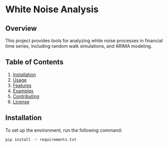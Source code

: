 # White Noise Analysis

## Overview
This project provides tools for analyzing white noise processes in financial time series, including random walk simulations, and ARIMA modeling.

## Table of Contents
1. [Installation](#installation)
2. [Usage](#usage)
3. [Features](#features)
4. [Examples](#examples)
5. [Contributing](#contributing)
6. [License](#license)

## Installation
To set up the environment, run the following command:
```bash
pip install -r requirements.txt


